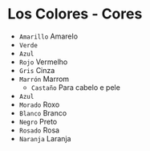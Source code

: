 # Los Colores - Cores

-   `Amarillo` Amarelo
-   `Verde`
-   `Azul`
-   `Rojo` Vermelho
-   `Gris` Cinza
-   `Marrón` Marrom
    -   `Castaño` Para cabelo e pele
-   `Azul`
-   `Morado` Roxo
-   `Blanco` Branco
-   `Negro` Preto
-   `Rosado` Rosa
-   `Naranja` Laranja
